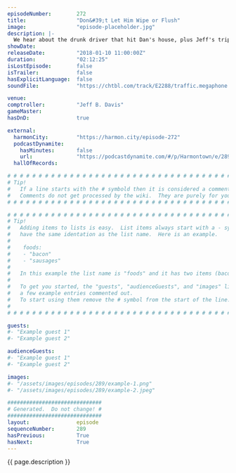 ```yaml
---
episodeNumber:        272
title:                "Don&#39;t Let Him Wipe or Flush"
image:                "episode-placeholder.jpg"
description: |-
  We hear about the drunk driver that hit Dan's house, plus Jeff's trip to India. Everyone questions Steve Levy's doctor's qualifications, but is glad he's alive. While roleplaying, the gang stakes out an in-use restroom for a very, very long time.
showDate:             
releaseDate:          "2018-01-10 11:00:00Z"
duration:             "02:12:25"
isLostEpisode:        false
isTrailer:            false
hasExplicitLanguage:  false
soundFile:            "https://chtbl.com/track/E2288/traffic.megaphone.fm/STA7319556997.mp3?updated=1596858894"

venue:                
comptroller:          "Jeff B. Davis"
gameMaster:           
hasDnD:               true

external:
  harmonCity:         "https://harmon.city/episode-272"
  podcastDynamite:
    hasMinutes:       false
    url:              "https://podcastdynamite.com/#/p/Harmontown/e/289/272"
  hallOfRecords:      

# # # # # # # # # # # # # # # # # # # # # # # # # # # # # # # # # # # # # # # # # # # # #
# Tip!
#   If a line starts with the # symbold then it is considered a comment.
#   Comments do not get processed by the wiki.  They are purely for your information.
# # # # # # # # # # # # # # # # # # # # # # # # # # # # # # # # # # # # # # # # # # # # #

# # # # # # # # # # # # # # # # # # # # # # # # # # # # # # # # # # # # # # # # # # # # #
# Tip!
#   Adding items to lists is easy.  List items always start with a - symbol and have
#   have the same identation as the list name.  Here is an example.
#
#    foods:
#    - "bacon"
#    - "sausages"
#
#   In this example the list name is "foods" and it has two items (bacon, and sausages).
#
#   To get you started, the "guests", "audienceGuests", and "images" lists below have
#   a few example entries commented out.
#   To start using them remove the # symbol from the start of the line.
#
# # # # # # # # # # # # # # # # # # # # # # # # # # # # # # # # # # # # # # # # # # # # #

guests:
#- "Example guest 1"
#- "Example guest 2"

audienceGuests:
#- "Example guest 1"
#- "Example guest 2"

images:
#- "/assets/images/episodes/289/example-1.png"
#- "/assets/images/episodes/289/example-2.jpeg"

##############################
# Generated.  Do not change! #
##############################
layout:               episode
sequenceNumber:       289
hasPrevious:          True
hasNext:              True
---
```


<!-- The episode description will be rendered here -->
{{ page.description }}

<!-- Add your content BELOW here -->
<!-- vvvvvvvvvvvvvvvvvvvvvvvvvvv -->




<!-- ^^^^^^^^^^^^^^^^^^^^^^^^^^^ -->
<!-- Add your content ABOVE here -->

<!-- The episode gallery will be rendered here -->